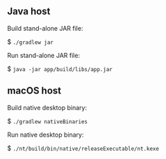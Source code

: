 
## Java host

Build stand-alone JAR file:

$ `./gradlew jar`

Run stand-alone JAR file:

$ `java -jar app/build/libs/app.jar`

## macOS host

Build native desktop binary:

$ `./gradlew nativeBinaries`

Run native desktop binary:

$ `./nt/build/bin/native/releaseExecutable/nt.kexe`

